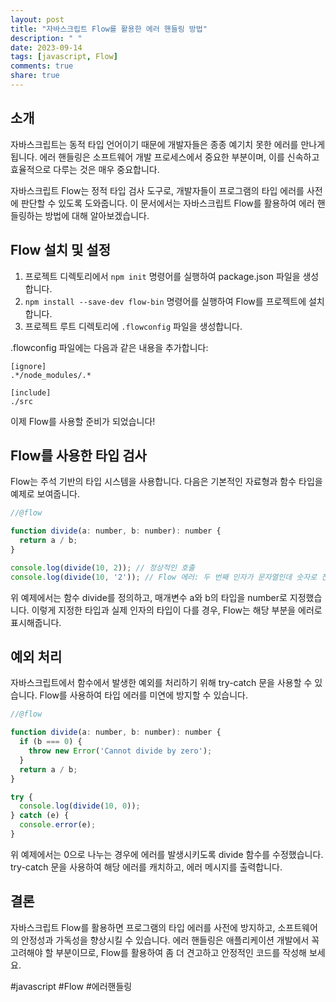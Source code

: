 ```yaml
---
layout: post
title: "자바스크립트 Flow를 활용한 에러 핸들링 방법"
description: " "
date: 2023-09-14
tags: [javascript, Flow]
comments: true
share: true
---
```


## 소개

자바스크립트는 동적 타입 언어이기 때문에 개발자들은 종종 예기치 못한 에러를 만나게 됩니다. 에러 핸들링은 소프트웨어 개발 프로세스에서 중요한 부분이며, 이를 신속하고 효율적으로 다루는 것은 매우 중요합니다.

자바스크립트 Flow는 정적 타입 검사 도구로, 개발자들이 프로그램의 타입 에러를 사전에 판단할 수 있도록 도와줍니다. 이 문서에서는 자바스크립트 Flow를 활용하여 에러 핸들링하는 방법에 대해 알아보겠습니다.

## Flow 설치 및 설정

1. 프로젝트 디렉토리에서 `npm init` 명령어를 실행하여 package.json 파일을 생성합니다.
2. `npm install --save-dev flow-bin` 명령어를 실행하여 Flow를 프로젝트에 설치합니다.
3. 프로젝트 루트 디렉토리에 `.flowconfig` 파일을 생성합니다.

.flowconfig 파일에는 다음과 같은 내용을 추가합니다:

```
[ignore]
.*/node_modules/.*

[include]
./src
```

이제 Flow를 사용할 준비가 되었습니다!

## Flow를 사용한 타입 검사

Flow는 주석 기반의 타입 시스템을 사용합니다. 다음은 기본적인 자료형과 함수 타입을 예제로 보여줍니다.

```javascript
//@flow

function divide(a: number, b: number): number {
  return a / b;
}

console.log(divide(10, 2)); // 정상적인 호출
console.log(divide(10, '2')); // Flow 에러: 두 번째 인자가 문자열인데 숫자로 전달됨
```

위 예제에서는 함수 divide를 정의하고, 매개변수 a와 b의 타입을 number로 지정했습니다. 이렇게 지정한 타입과 실제 인자의 타입이 다를 경우, Flow는 해당 부분을 에러로 표시해줍니다.

## 예외 처리

자바스크립트에서 함수에서 발생한 예외를 처리하기 위해 try-catch 문을 사용할 수 있습니다. Flow를 사용하여 타입 에러를 미연에 방지할 수 있습니다.

```javascript
//@flow

function divide(a: number, b: number): number {
  if (b === 0) {
    throw new Error('Cannot divide by zero');
  }
  return a / b;
}

try {
  console.log(divide(10, 0));
} catch (e) {
  console.error(e);
}
```

위 예제에서는 0으로 나누는 경우에 에러를 발생시키도록 divide 함수를 수정했습니다. try-catch 문을 사용하여 해당 에러를 캐치하고, 에러 메시지를 출력합니다.

## 결론

자바스크립트 Flow를 활용하면 프로그램의 타입 에러를 사전에 방지하고, 소프트웨어의 안정성과 가독성을 향상시킬 수 있습니다. 에러 핸들링은 애플리케이션 개발에서 꼭 고려해야 할 부분이므로, Flow를 활용하여 좀 더 견고하고 안정적인 코드를 작성해 보세요.

#javascript #Flow #에러핸들링